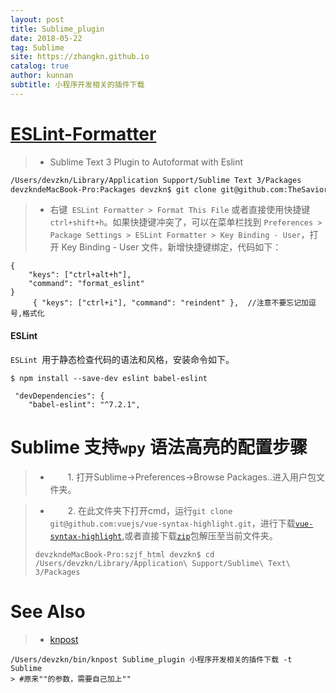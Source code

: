 ```yaml
---
layout: post
title: Sublime_plugin
date: 2018-05-22
tag: Sublime
site: https://zhangkn.github.io
catalog: true
author: kunnan
subtitle: 小程序开发相关的插件下载
---
```




# [ESLint-Formatter ](https://github.com/TheSavior/ESLint-Formatter)

>* Sublime Text 3 Plugin to Autoformat with Eslint


```sh
/Users/devzkn/Library/Application Support/Sublime Text 3/Packages
devzkndeMacBook-Pro:Packages devzkn$ git clone git@github.com:TheSavior/ESLint-Formatter.git
```



>* 右键` ESLint Formatter > Format This File` 或者直接使用快捷键 `ctrl+shift+h`。如果快捷键冲突了，可以在菜单栏找到 `Preferences > Package Settings > ESLint Formatter > Key Binding - User`，打开 Key Binding - User 文件，新增快捷键绑定，代码如下：

```
{
    "keys": ["ctrl+alt+h"],
    "command": "format_eslint"
}
	 { "keys": ["ctrl+i"], "command": "reindent" },  //注意不要忘记加逗号,格式化

```


####  ESLint

`ESLint `用于静态检查代码的语法和风格，安装命令如下。
```
$ npm install --save-dev eslint babel-eslint
```

```
 "devDependencies": {
    "babel-eslint": "^7.2.1",
```





# Sublime 支持`wpy` 语法高亮的配置步骤

>*   1. 打开Sublime->Preferences->Browse Packages..进入用户包文件夹。

>*   2. 在此文件夹下打开cmd，运行`git clone git@github.com:vuejs/vue-syntax-highlight.git`，进行下载[`vue-syntax-highlight`](https://github.com/vuejs/vue-syntax-highlight),或者直接下载[`zip`](https://github.com/vuejs/vue-syntax-highlight/archive/master.zip)包解压至当前文件夹。
>```
>devzkndeMacBook-Pro:szjf_html devzkn$ cd /Users/devzkn/Library/Application\ Support/Sublime\ Text\ 3/Packages 
>```
>



# See Also 

>* [knpost](https://github.com/zhangkn/KNBin/blob/master/knpost) 
>
```
/Users/devzkn/bin/knpost Sublime_plugin 小程序开发相关的插件下载 -t Sublime
> #原来""的参数，需要自己加上""
```

